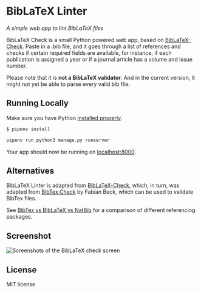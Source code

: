 BibLaTeX Linter
==============

*A simple web app to lint BibLaTeX files*

BibLaTeX Check is a small Python powered web app, based on [BibLaTeX-Check](https://github.com/Pezmc/BibLaTeX-Check). Paste in a .bib file, and it goes through a list of references and checks if certain required fields are available, for instance, if each publication is assigned a year or if a journal article has a volume and issue number.

Please note that it is **not a BibLaTeX validator**. And in the current version, it might not yet be able to parse every valid bib file.

## Running Locally

Make sure you have Python [installed properly](http://install.python-guide.org).

```sh
$ pipenv install

pipenv run python3 manage.py runserver
```

Your app should now be running on [localhost:8000](http://localhost:8000/).

## Alternatives

BibLaTeX Linter is adapted from [BibLaTeX-Check](https://github.com/Pezmc/BibLaTeX-Check), which, in turn, was adapted from [BibTex Check](https://code.google.com/p/bibtex-check/) by Fabian Beck, which can be used to validate BibTex files.

See [BibTex vs BibLaTeX vs NatBib](http://tex.stackexchange.com/questions/25701/bibtex-vs-biber-and-BibLaTeX-vs-natbib) for a comparison of different referencing packages.

## Screenshot

![Screenshots of the BibLaTeX check screen](https://github.com/Pezmc/BibLaTeX-Check/blob/screenshots/screenshots/checkscreen.png?raw=true "BibLaTeX Check")

## License

MIT license